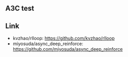 ## A3C test

## Link
* kvzhao/rlloop: https://github.com/kvzhao/rlloop
* miyosuda/async_deep_reinforce: https://github.com/miyosuda/async_deep_reinforce
